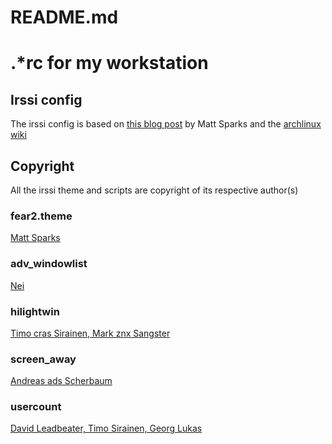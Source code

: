 # README.md
# .*rc for my workstation

## Irssi config

The irssi config is based on [this blog post](http://quadpoint.org/articles/irssi/) by Matt Sparks and the [archlinux wiki](https://wiki.archlinux.org/index.php/Screen_Irssi_Bitlbee)

## Copyright

All the irssi theme and scripts are copyright of its respective author(s)

### fear2.theme

[Matt Sparks](http://quadpoint.org/articles/irssi/)

### adv_windowlist

[Nei](http://anti.teamidiot.de/static/nei/*/Code/Irssi/)

### hilightwin

[Timo cras Sirainen, Mark znx Sangster](http://scripts.irssi.org/#hilightwin.pl)

### screen_away

[Andreas ads Scherbaum](http://scripts.irssi.org/#screen_away.pl)

### usercount

[David Leadbeater, Timo Sirainen, Georg Lukas](http://scripts.irssi.org/#usercount.pl)

